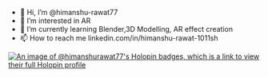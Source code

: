 - 👋 Hi, I’m @himanshu-rawat77
- 👀 I’m interested in AR
- 🌱 I’m currently learning Blender,3D Modelling, AR effect creation
- 📫 How to reach me linkedin.com/in/himanshu-rawat-1011sh

[![An image of @himanshurawat77's Holopin badges, which is a link to view their full Holopin profile](https://holopin.me/himanshurawat77)](https://holopin.io/@himanshurawat77)
<!---
himanshu-rawat77/himanshu-rawat77 is a ✨ special ✨ repository because its `README.md` (this file) appears on your GitHub profile.
You can click the Preview link to take a look at your changes.
--->

